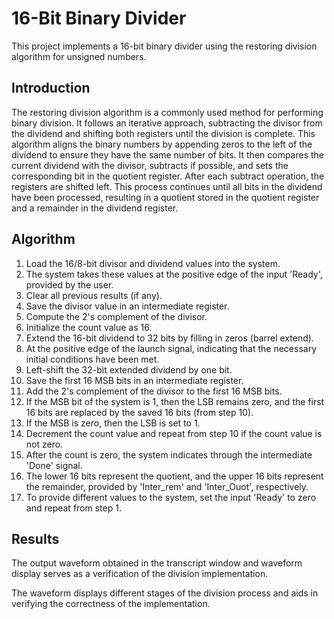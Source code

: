 # 16-Bit Binary Divider

This project implements a 16-bit binary divider using the restoring division algorithm for unsigned numbers.

## Introduction

The restoring division algorithm is a commonly used method for performing binary division. It follows an iterative approach, subtracting the divisor from the dividend and shifting both registers until the division is complete. This algorithm aligns the binary numbers by appending zeros to the left of the dividend to ensure they have the same number of bits. It then compares the current dividend with the divisor, subtracts if possible, and sets the corresponding bit in the quotient register. After each subtract operation, the registers are shifted left. This process continues until all bits in the dividend have been processed, resulting in a quotient stored in the quotient register and a remainder in the dividend register.

## Algorithm

1. Load the 16/8-bit divisor and dividend values into the system.
2. The system takes these values at the positive edge of the input 'Ready', provided by the user.
3. Clear all previous results (if any).
4. Save the divisor value in an intermediate register.
5. Compute the 2's complement of the divisor.
6. Initialize the count value as 16.
7. Extend the 16-bit dividend to 32 bits by filling in zeros (barrel extend).
8. At the positive edge of the launch signal, indicating that the necessary initial conditions have been met.
9. Left-shift the 32-bit extended dividend by one bit.
10. Save the first 16 MSB bits in an intermediate register.
11. Add the 2's complement of the divisor to the first 16 MSB bits.
12. If the MSB bit of the system is 1, then the LSB remains zero, and the first 16 bits are replaced by the saved 16 bits (from step 10).
13. If the MSB is zero, then the LSB is set to 1.
14. Decrement the count value and repeat from step 10 if the count value is not zero.
15. After the count is zero, the system indicates through the intermediate 'Done' signal.
16. The lower 16 bits represent the quotient, and the upper 16 bits represent the remainder, provided by 'Inter_rem' and 'Inter_Ouot', respectively.
17. To provide different values to the system, set the input 'Ready' to zero and repeat from step 1.

## Results

The output waveform obtained in the transcript window and waveform display serves as a verification of the division implementation.

The waveform displays different stages of the division process and aids in verifying the correctness of the implementation.
